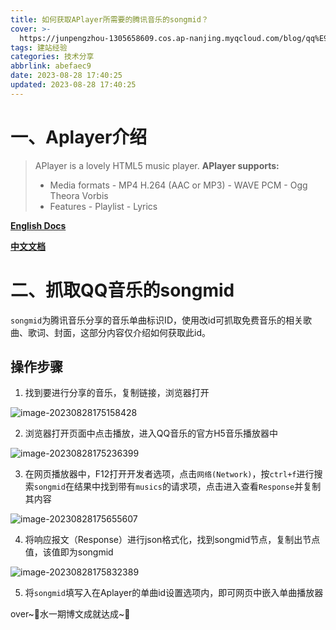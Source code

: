 ```yaml
---
title: 如何获取APlayer所需要的腾讯音乐的songmid？
cover: >-
  https://junpengzhou-1305658609.cos.ap-nanjing.myqcloud.com/blog/qq%E9%9F%B3%E4%B9%90%E6%8A%80%E5%B7%A7%E5%88%86%E4%BA%AB-cover.jpg
tags: 建站经验
categories: 技术分享
abbrlink: abefaec9
date: 2023-08-28 17:40:25
updated: 2023-08-28 17:40:25
---
```

# 一、Aplayer介绍

> APlayer is a lovely HTML5 music player.
> **APlayer supports:**
>
> - Media formats - MP4 H.264 (AAC or MP3) - WAVE PCM - Ogg Theora Vorbis
> - Features - Playlist - Lyrics

**[English Docs](https://aplayer.js.org/)**

**[中文文档](https://aplayer.js.org/#/zh-Hans/)**

# 二、抓取QQ音乐的songmid
`songmid`为腾讯音乐分享的音乐单曲标识ID，使用改id可抓取免费音乐的相关歌曲、歌词、封面，这部分内容仅介绍如何获取此id。

## 操作步骤

1. 找到要进行分享的音乐，复制链接，浏览器打开

![image-20230828175158428](https://junpengzhou-1305658609.cos.ap-nanjing.myqcloud.com/blog/image-20230828175158428.png)

2. 浏览器打开页面中点击播放，进入QQ音乐的官方H5音乐播放器中

![image-20230828175236399](https://junpengzhou-1305658609.cos.ap-nanjing.myqcloud.com/blog/image-20230828175236399.png)

3. 在网页播放器中，F12打开开发者选项，点击`网络(Network)`，按`ctrl+f`进行搜索`songmid`在结果中找到带有`musics`的请求项，点击进入查看`Response`并复制其内容

![image-20230828175655607](https://junpengzhou-1305658609.cos.ap-nanjing.myqcloud.com/blog/image-20230828175655607.png)

4. 将响应报文（Response）进行json格式化，找到songmid节点，复制出节点值，该值即为songmid

![image-20230828175832389](https://junpengzhou-1305658609.cos.ap-nanjing.myqcloud.com/blog/image-20230828175832389.png)

5. 将`songmid`填写入在Aplayer的单曲id设置选项内，即可网页中嵌入单曲播放器

over~:sunrise_over_mountains:水一期博文成就达成~:dog:

